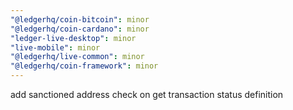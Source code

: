 ```yaml
---
"@ledgerhq/coin-bitcoin": minor
"@ledgerhq/coin-cardano": minor
"ledger-live-desktop": minor
"live-mobile": minor
"@ledgerhq/live-common": minor
"@ledgerhq/coin-framework": minor
---
```


add sanctioned address check on get transaction status definition
